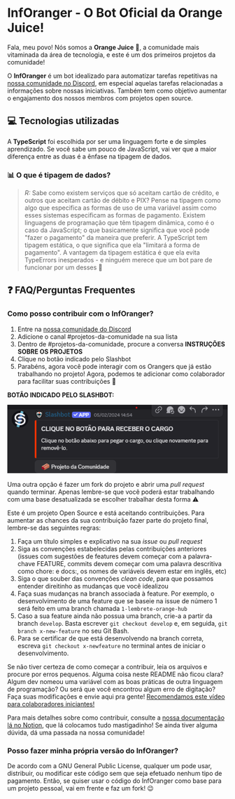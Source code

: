 # InfOranger - O Bot Oficial da Orange Juice!

Fala, meu povo! Nós somos a **Orange Juice** 🍊, a comunidade mais vitaminada da área de tecnologia, e este é um dos primeiros projetos da comunidade!

O **InfOranger** é um bot idealizado para automatizar tarefas repetitivas na [nossa comunidade no Discord](https://discord.gg/WGgfYEwvzn), em especial aquelas tarefas relacionadas a informações sobre nossas iniciativas. Também tem como objetivo aumentar o engajamento dos nossos membros com projetos open source. 

## 💻 Tecnologias utilizadas
A **TypeScript** foi escolhida por ser uma linguagem forte e de simples aprendizado. Se você sabe um pouco de JavaScript, vai ver que a maior diferença entre as duas é a ênfase na tipagem de dados.

### 📊 O que é tipagem de dados?
> *R:* Sabe como existem serviços que só aceitam cartão de crédito, e outros que aceitam cartão de débito e PIX? Pense na tipagem como algo que especifica as formas de uso de uma variável assim como esses sistemas especificam as formas de pagamento. 
> Existem linguagens de programação que têm tipagem dinâmica, como é o caso da JavaScript; o que basicamente significa que você pode "fazer o pagamento" da maneira que preferir. A TypeScript tem tipagem estática, o que significa que ela "limitará a forma de pagamento". A vantagem da tipagem estática é que ela evita TypeErrors inesperados - e ninguém merece que um bot pare de funcionar por um desses 👀

## ❓ FAQ/Perguntas Frequentes
### Como posso contribuir com o InfOranger?
1. Entre na [nossa comunidade do Discord](https://discord.gg/WGgfYEwvzn)
2. Adicione o canal #projetos-da-comunidade na sua lista
3. Dentro de #projetos-da-comunidade, procure a conversa **INSTRUÇÕES SOBRE OS PROJETOS**
4. Clique no botão indicado pelo Slashbot
5. Parabéns, agora você pode interagir com os Orangers que já estão trabalhando no projeto! Agora, podemos te adicionar como colaborador para facilitar suas contribuições 🎉

**BOTÃO INDICADO PELO SLASHBOT:**
<div align="center">
    <img src="./docs/img/print-projetos-da-comunidade.png" alt="Print de uma mensagem do Slashbot, com os dizeres: 'Clique no botão para receber o cargo. Clique no botão abaixo para pegar o cargo, ou clique novamente para removê-lo'.">
</div>

Uma outra opção é fazer um fork do projeto e abrir uma *pull request* quando terminar. Apenas lembre-se que você poderá estar trabalhando com uma base desatualizada se escolher trabalhar desta forma ⚠️

Este é um projeto Open Source e está aceitando contribuições. Para aumentar as chances da sua contribuição fazer parte do projeto final, lembre-se das seguintes regras:
1. Faça um título simples e explicativo na sua *issue* ou *pull request*
2. Siga as convenções estabelecidas pelas contribuições anteriores (issues com sugestões de features devem começar com a palavra-chave FEATURE, commits devem começar com uma palavra descritiva como chore: e docs:, os nomes de variáveis devem estar em inglês, etc)
3. Siga o que souber das convenções *clean code*, para que possamos entender direitinho as mudanças que você idealizou
4. Faça suas mudanças na branch associada à feature. Por exemplo, o desenvolvimento de uma feature que se baseie na issue de número 1 será feito em uma branch chamada ``1-lembrete-orange-hub``
5. Caso a sua feature ainda não possua uma branch, crie-a a partir da branch ``develop``. Basta escrever ``git checkout develop`` e, em seguida, ``git branch x-new-feature`` no seu Git Bash.
6. Para se certificar de que está desenvolvendo na branch correta, escreva ``git checkout x-newfeature`` no terminal antes de iniciar o desenvolvimento.

Se não tiver certeza de como começar a contribuir, leia os arquivos e procure por erros pequenos. Alguma coisa neste README não ficou clara? Algum dev nomeou uma variável com as boas práticas de outra linguagem de programação? Ou será que você encontrou algum erro de digitação? Faça suas modificações e envie aqui pra gente! [Recomendamos este vídeo para colaboradores iniciantes!](https://www.youtube.com/watch?v=ympjraN3JyI)

Para mais detalhes sobre como contribuir, consulte a [nossa documentação lá no Notion](https://sucodelarangela.notion.site/Guia-InfOranger-Bot-Oficial-da-Orange-Juice-Tech-16d59ee68f3a805491abf27421057bdf), que lá colocamos tudo mastigadinho! Se ainda tiver alguma dúvida, dá uma passada na nossa comunidade!

### Posso fazer minha própria versão do InfOranger?
De acordo com a GNU General Public License, qualquer um pode usar, distribuir, ou modificar este código sem que seja efetuado nenhum tipo de pagamento. Então, se quiser usar o código do InfOranger como base para um projeto pessoal, vai em frente e faz um fork! 😉
